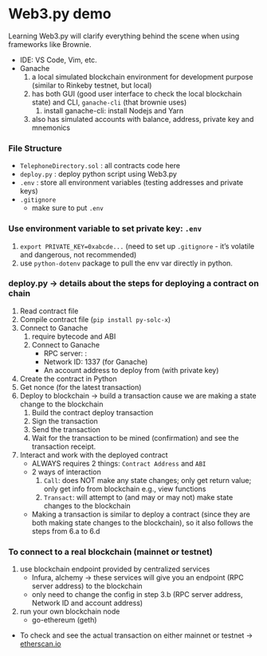 # Web3.py demo 
Learning Web3.py will clarify everything behind the scene when using frameworks like Brownie.

- IDE: VS Code, Vim, etc.
- Ganache
    1. a local simulated blockchain environment for development purpose (similar to Rinkeby testnet, but local)
    2. has both GUI (good user interface to check the local blockchain state) and CLI, `ganache-cli` (that brownie uses)
        1. install ganache-cli: install Nodejs and Yarn
    3.  also has simulated accounts with balance, address, private key and mnemonics

### File Structure

- `TelephoneDirectory.sol` : all contracts code here
- `deploy.py` : deploy python script using Web3.py
- `.env` : store all environment variables (testing addresses and private keys)
- `.gitignore` 
    - make sure to put `.env` 

### Use environment variable to set private key: `.env`

1. `export PRIVATE_KEY=0xabcde...`  (need to set up `.gitignore` - it’s volatile and dangerous, not recommended)
2. use `python-dotenv` package to pull the env var directly in python.

### deploy.py → details about the steps for deploying a contract on chain

1. Read contract file
2. Compile contract file (`pip install py-solc-x`) 
3. Connect to Ganache
    1. require bytecode and ABI 
    2. Connect to Ganache 
        - RPC server: <ID address>:<port>
        - Network ID: 1337 (for Ganache)
        - An account address to deploy from (with private key)
4. Create the contract in Python
5. Get nonce (for the latest transaction)
6. Deploy to blockchain → build a transaction cause we are making a state change to the blockchain
    1. Build the contract deploy transaction
    2. Sign the transaction
    3. Send the transaction
    4. Wait for the transaction to be mined (confirmation) and see the transaction receipt.
7. Interact and work with the deployed contract
    - ALWAYS requires 2 things: `Contract Address` and `ABI`
    - 2 ways of interaction
        1. `Call`: does NOT make any state changes; only get return value; only get info from blockchain e.g., view functions
        2. `Transact`:  will attempt to (and may or may not) make state changes to the blockchain 
    - Making a transaction is similar to deploy a contract (since they are both making state changes to the blockchain), so it also follows the steps from 6.a to 6.d


### To connect to a real blockchain (mainnet or testnet)

1. use blockchain endpoint provided by centralized services
    - Infura, alchemy → these services will give you an endpoint (RPC server address) to the blockchain
    - only need to change the config in step 3.b (RPC server address, Network ID and account address)
2. run your own blockchain node
    - go-ethereum (geth)

- To check and see the actual transaction on either mainnet or testnet → [etherscan.io](http://etherscan.io)